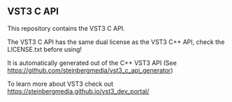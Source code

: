 ## VST3 C API

This repository contains the VST3 C API. 

The VST3 C API has the same dual license as the VST3 C++ API, check the LICENSE.txt before using!

It is automatically generated out of the C++ VST3 API (See https://github.com/steinbergmedia/vst3_c_api_generator)

To learn more about VST3 check out https://steinbergmedia.github.io/vst3_dev_portal/
